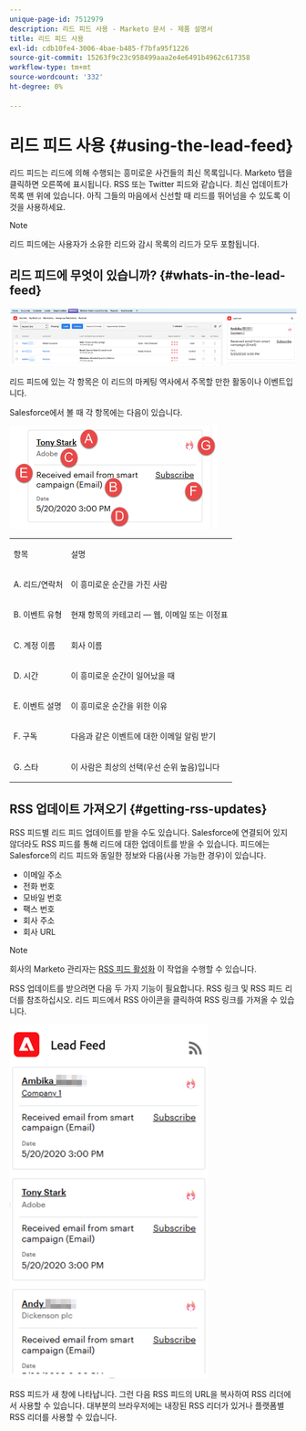 ```yaml
---
unique-page-id: 7512979
description: 리드 피드 사용 - Marketo 문서 - 제품 설명서
title: 리드 피드 사용
exl-id: cdb10fe4-3006-4bae-b485-f7bfa95f1226
source-git-commit: 15263f9c23c958499aaa2e4e6491b4962c617358
workflow-type: tm+mt
source-wordcount: '332'
ht-degree: 0%

---
```


# 리드 피드 사용 {#using-the-lead-feed}

리드 피드는 리드에 의해 수행되는 흥미로운 사건들의 최신 목록입니다. Marketo 탭을 클릭하면 오른쪽에 표시됩니다. RSS 또는 Twitter 피드와 같습니다. 최신 업데이트가 목록 맨 위에 있습니다. 아직 그들의 마음에서 신선할 때 리드를 뛰어넘을 수 있도록 이것을 사용하세요.

>[!NOTE]
>
>리드 피드에는 사용자가 소유한 리드와 감시 목록의 리드가 모두 포함됩니다.

## 리드 피드에 무엇이 있습니까? {#whats-in-the-lead-feed}

![](assets/using-the-lead-feed-1.png)

리드 피드에 있는 각 항목은 이 리드의 마케팅 역사에서 주목할 만한 활동이나 이벤트입니다.

Salesforce에서 볼 때 각 항목에는 다음이 있습니다.

![](assets/using-the-lead-feed-2.png)

<table> 
 <colgroup> 
  <col> 
  <col> 
 </colgroup> 
 <tbody> 
  <tr> 
   <td><p>항목</p></td> 
   <td><p>설명</p></td> 
  </tr> 
  <tr> 
   <td><p>A. 리드/연락처</p></td> 
   <td><p>이 흥미로운 순간을 가진 사람</p></td> 
  </tr> 
  <tr> 
   <td><p>B. 이벤트 유형</p></td> 
   <td><p>현재 항목의 카테고리 — 웹, 이메일 또는 이정표</p></td> 
  </tr> 
  <tr> 
   <td><p>C. 계정 이름</p></td> 
   <td><p>회사 이름</p></td> 
  </tr> 
  <tr> 
   <td><p>D. 시간</p></td> 
   <td><p>이 흥미로운 순간이 일어났을 때</p></td> 
  </tr> 
  <tr> 
   <td><p>E. 이벤트 설명</p></td> 
   <td><p>이 흥미로운 순간을 위한 이유</p></td> 
  </tr> 
  <tr> 
   <td><p>F. 구독</p></td> 
   <td><p>다음과 같은 이벤트에 대한 이메일 알림 받기</p></td> 
  </tr> 
  <tr> 
   <td><p>G. 스타</p></td> 
   <td><p>이 사람은 최상의 선택(우선 순위 높음)입니다</p></td> 
  </tr> 
 </tbody> 
</table>

## RSS 업데이트 가져오기 {#getting-rss-updates}

RSS 피드별 리드 피드 업데이트를 받을 수도 있습니다.  Salesforce에 연결되어 있지 않더라도 RSS 피드를 통해 리드에 대한 업데이트를 받을 수 있습니다. 피드에는 Salesforce의 리드 피드와 동일한 정보와 다음(사용 가능한 경우)이 있습니다.

* 이메일 주소
* 전화 번호
* 모바일 번호
* 팩스 번호
* 회사 주소
* 회사 URL

>[!NOTE]
>
>회사의 Marketo 관리자는 [RSS 피드 활성화](/help/marketo/product-docs/marketo-sales-insight/msi-for-salesforce/features/msi-configuration-tab/enable-rss-for-sales-insight.md) 이 작업을 수행할 수 있습니다.

RSS 업데이트를 받으려면 다음 두 가지 기능이 필요합니다. RSS 링크 및 RSS 피드 리더를 참조하십시오. 리드 피드에서 RSS 아이콘을 클릭하여 RSS 링크를 가져올 수 있습니다.

![](assets/using-the-lead-feed-3.png)

RSS 피드가 새 창에 나타납니다. 그런 다음 RSS 피드의 URL을 복사하여 RSS 리더에서 사용할 수 있습니다. 대부분의 브라우저에는 내장된 RSS 리더가 있거나 플랫폼별 RSS 리더를 사용할 수 있습니다.
